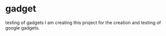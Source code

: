 # gadget
testing of gadgets
I am creating this project for the creation and testing of google gadgets.
